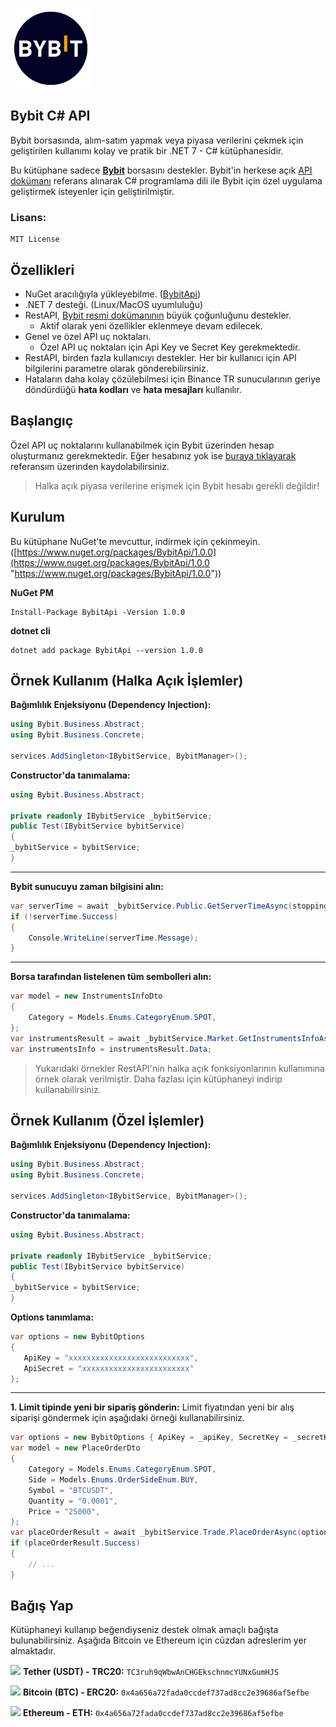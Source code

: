 ![Bybit](https://github.com/emin-karadag/Bybit/blob/main/BybitApi/Bybit-Logo.png)

## Bybit C# API
Bybit borsasında, alım-satım yapmak veya piyasa verilerini çekmek için geliştirilen kullanımı kolay ve pratik bir .NET 7 - C# kütüphanesidir.


Bu kütüphane sadece [**Bybit**](https://www.bybit.com/) borsasını destekler.
Bybit'in herkese açık [API dokümanı](https://bybit-exchange.github.io/docs/v5/intro/) referans alınarak C# programlama dili ile Bybit için özel uygulama geliştirmek isteyenler için geliştirilmiştir.

### Lisans: 
    MIT License

## Özellikleri
- NuGet aracılığıyla yükleyebilme. ([BybitApi](https://www.nuget.org/packages/BybitApi/1.0.0))
- .NET 7 desteği. (Linux/MacOS uyumluluğu)
- RestAPI, [Bybit resmi dokümanının](https://bybit-exchange.github.io/docs/v5/intro/) büyük çoğunluğunu destekler.
	- Aktif olarak yeni özellikler eklenmeye devam edilecek.
- Genel ve özel API uç noktaları.
	- Özel API uç noktaları için Api Key ve Secret Key gerekmektedir.
- RestAPI, birden fazla kullanıcıyı destekler.  Her bir kullanıcı için API bilgilerini parametre olarak gönderebilirsiniz.
- Hataların daha kolay çözülebilmesi için Binance TR sunucularının geriye döndürdüğü **hata kodları** ve **hata mesajları** kullanılır.

## Başlangıç
Özel API uç noktalarını kullanabilmek için Bybit üzerinden hesap oluşturmanız gerekmektedir. Eğer hesabınız yok ise [buraya tıklayarak](https://www.bybit.com/invite?ref=DQ5YB) referansım üzerinden kaydolabilirsiniz.
> Halka açık piyasa verilerine erişmek için Bybit hesabı gerekli değildir!

## Kurulum
Bu kütüphane NuGet'te mevcuttur, indirmek için çekinmeyin. ([https://www.nuget.org/packages/BybitApi/1.0.0](https://www.nuget.org/packages/BybitApi/1.0.0 "https://www.nuget.org/packages/BybitApi/1.0.0"))

**NuGet PM**
```
Install-Package BybitApi -Version 1.0.0
```

**dotnet cli**
```
dotnet add package BybitApi --version 1.0.0
```
<!--
## Yol Haritası
Önümüzdeki süreçte `BinanceTR` kütüphanesine yeni özelliklerin eklenmesi ve genişletilmesi için çalışmalar yapılacaktır. Aşağıdaki tabloda üzerinde çalıştığımız yeni özellikleri görebilirsiniz.

| Özellik                 |    Durum     |  
|------------------------|:--------------:|
| OCO (Order-Cancel-Order) Desteği            |      ✔         |
| Hesap Ticaret Listesi (Account trade list)    |                |
| Para Çekme Talebi (Withdraw)                    |                |
| Para Çekme Geçmişi (Withdraw History)    |                |
| Para Yatırma Geçmişi (Deposit History)      |                |
| Para Yatırma Adresi (Deposit Address)       |                | |

!-->
## Örnek Kullanım (Halka Açık İşlemler)

**Bağımlılık Enjeksiyonu (Dependency Injection):**
```csharp
using Bybit.Business.Abstract;
using Bybit.Business.Concrete;

services.AddSingleton<IBybitService, BybitManager>();
```

**Constructor'da tanımalama:**
```csharp
using Bybit.Business.Abstract;

private readonly IBybitService _bybitService;
public Test(IBybitService bybitService)
{
_bybitService = bybitService;
}
```

------------


**Bybit sunucuyu zaman bilgisini alın:**
```csharp
var serverTime = await _bybitService.Public.GetServerTimeAsync(stoppingToken);
if (!serverTime.Success)
{
    Console.WriteLine(serverTime.Message);
}
```

------------


**Borsa tarafından listelenen tüm sembolleri alın:**
```csharp
var model = new InstrumentsInfoDto
{
    Category = Models.Enums.CategoryEnum.SPOT,
};
var instrumentsResult = await _bybitService.Market.GetInstrumentsInfoAsync(model, stoppingToken);
var instrumentsInfo = instrumentsResult.Data;
```


> Yukarıdaki örnekler RestAPI'nin halka açık fonksiyonlarının kullanımına örnek olarak verilmiştir. Daha fazlası için kütüphaneyi indirip kullanabilirsiniz.

## Örnek Kullanım (Özel İşlemler)

**Bağımlılık Enjeksiyonu (Dependency Injection):**
```csharp
using Bybit.Business.Abstract;
using Bybit.Business.Concrete;

services.AddSingleton<IBybitService, BybitManager>();
```

**Constructor'da tanımalama:**
```csharp
using Bybit.Business.Abstract;

private readonly IBybitService _bybitService;
public Test(IBybitService bybitService)
{
_bybitService = bybitService;
}
```

**Options tanımlama:**
```csharp
var options = new BybitOptions
{
   ApiKey = "xxxxxxxxxxxxxxxxxxxxxxxxxxx",
   ApiSecret = "xxxxxxxxxxxxxxxxxxxxxxxx"
};
```

------------


**1. Limit tipinde yeni bir sipariş gönderin:**
Limit fiyatından yeni bir alış siparişi göndermek için aşağıdaki örneği kullanabilirsiniz.
```csharp
var options = new BybitOptions { ApiKey = _apiKey, SecretKey = _secretKey };
var model = new PlaceOrderDto
{
    Category = Models.Enums.CategoryEnum.SPOT,
    Side = Models.Enums.OrderSideEnum.BUY,
    Symbol = "BTCUSDT",
    Quantity = "0.0001",
    Price = "25000",
};
var placeOrderResult = await _bybitService.Trade.PlaceOrderAsync(options, model, stoppingToken).ConfigureAwait(false);
if (placeOrderResult.Success)
{
    // ...
}
```
<!--
------------


Limit fiyatından yeni bir satış siparişi göndermek için aşağıdaki örneği kullanabilirsiniz.
```csharp
var orderResult = await _binanceTrService.Order.PostNewLimitOrderAsync(options, "BTC_TRY", OrderSideEnum.SELL, 0.002M, 500000, stoppingToken).ConfigureAwait(false);
if (orderResult.Success)
{
	// ....
}
```

------------


**2. Market tipinde yeni bir sipariş gönderin:**
Market fiyatından yeni bir alış siparişi göndermek için aşağıdaki örneği kullanabilirsiniz.
```csharp
var orderResult = await _binanceTrService.Order.PostBuyMarketOrderAsync(options, "BTC_TRY", 12, stoppingToken).ConfigureAwait(false);
if (orderResult.Success)
{
	// ....
}
```

------------

Market fiyatından yeni bir satış siparişi göndermek için aşağıdaki örneği kullanabilirsiniz.
```csharp
var orderResult = await _binanceTrService.Order.PostSellMarketOrderAsync(options, "BTC_TRY", 12, stoppingToken).ConfigureAwait(false);
if (orderResult.Success)
{
	// ....
}
```


**3. Zarar - Durdur (Stop) siparişleri gönderin:**
Zarar - Durdur (Stop) siparişi göndermek için aşağıdaki örneği kullanabilirsiniz.
```csharp
var orderResult = await _binanceTrService.Order.PostStopLimitOrderAsync(options, "BTC_TRY", OrderSideEnum.SELL, 0.000015M, 150000, 150000, stoppingToken).ConfigureAwait(false);
if (orderResult.Success)
{
	// ....
}
```

**4. Siparişlerinizi iptal edin:**
Açmış olduğunuz siparişlerinizi iptal etmek için aşağıdaki örneği kullanabilirsiniz.
```csharp
var orderResult = await _binanceTrService.Order.CancelOrderByIdAsync(options, 123456, stoppingToken).ConfigureAwait(false);
if (orderResult.Success)
{
	// ....
}
```

**5. Sipariş detayını görüntüleyin:**
Açmış olduğunuz siparişe ait detay bilgiyi almak için aşağıdaki örneği kullanabilirsiniz.
```csharp
var orderResult = await _binanceTrService.Order.GetOrderByIdAsync(options, 123456, stoppingToken).ConfigureAwait(false);
if (orderResult.Success)
{
	// ....
}
```

**6. Tüm siparişlerinizi görüntüleyin:**
Bir sembole ait tüm siparişlerinize ait detay bilgiyi almak için aşağıdaki örneği kullanabilirsiniz.
```csharp
var orderResult = await _binanceTrService.Order.GetAllOrdersAsync(options, "BTC_TRY", ct:stoppingToken).ConfigureAwait(false);
if (orderResult.Success)
{
	// ....
}
```

**7. Tüm açık siparişlerinizi görüntüleyin:**
Bir sembole ait tüm açık siparişlerinize ait detay bilgiyi almak için aşağıdaki örneği kullanabilirsiniz.
```csharp
var orderResult = await _binanceTrService.Order.GetAllOpenOrdersAsync(options, "BTC_TRY", ct:stoppingToken).ConfigureAwait(false);
if (orderResult.Success)
{
	// ....
}
```


**8. Açık siparişlerinizi görüntüleyin:**
Bir sembole ait AL (BUY) tipindeki tüm açık siparişlerinize ait detay bilgiyi almak için aşağıdaki örneği kullanabilirsiniz.
```csharp
var orderResult = await _binanceTrService.Order.GetAllOpenBuyOrdersAsync(options, "BTC_TRY", ct:stoppingToken).ConfigureAwait(false);
if (orderResult.Success)
{
	// ....
}
```


**9. Emir Emiri Bozar (Order Cancel Order - OCO) tipinde sipariş gönderin:**
Bir sembole ait aynı anda hem zarar durdur hem de hedef fiyat göndermek için OCO emir tipini kullanabilirsiniz.
```csharp
var orderResult = await _binanceTrService.Order.PostOcoOrderAsync(options, "BTC_TRY", OrderSideEnum.SELL, 0.000015M, 466000, 433000, 492000, stoppingToken).ConfigureAwait(false);
if (orderResult.Success)
{
	// ....
}
```


> Yukarıdaki örnekler RestAPI'nin özel fonksiyonlarının kullanımına örnek olarak verilmiştir. Özel fonksiyonları kullanabilmek için Binance TR üzerinden Api Key ve Secret Key oluşturmanız gerekmektedir. Daha fazlası için kütüphaneyi indirip kullanabilirsiniz.

------------
!-->
## Bağış Yap
Kütüphaneyi kullanıp beğendiyseniz destek olmak amaçlı bağışta bulunabilirsiniz. Aşağıda Bitcoin ve Ethereum için cüzdan adreslerim yer almaktadır.

<img src="https://cdn.worldvectorlogo.com/logos/tether-1.svg" width="24px"> **Tether (USDT) - TRC20:** `TC3ruh9qWbwAnCHGEkschnmcYUNxGumHJS`

<img src="https://cdn.worldvectorlogo.com/logos/bitcoin.svg" width="24px"> **Bitcoin (BTC) - ERC20:** `0x4a656a72fada0ccdef737ad8cc2e39686af5efbe`

<img src="https://cdn.worldvectorlogo.com/logos/ethereum-1.svg" width="18px"> **Ethereum - ETH:** `0x4a656a72fada0ccdef737ad8cc2e39686af5efbe`
